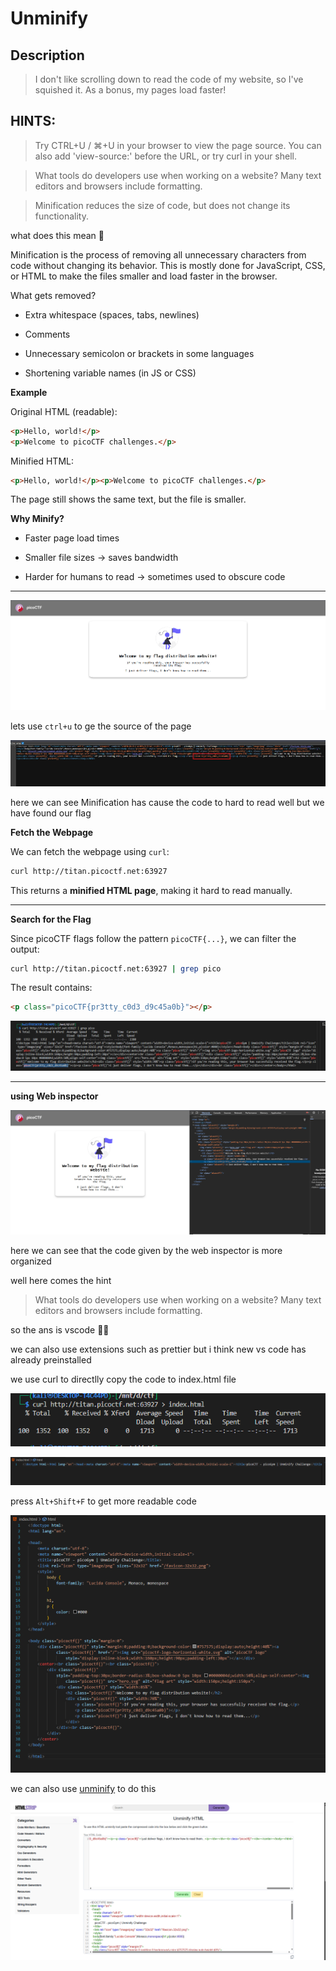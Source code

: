 # Unminify

## Description

>I don't like scrolling down to read the code of my website, so I've squished it. As a bonus, my pages load faster!

## HINTS:

> Try CTRL+U / ⌘+U in your browser to view the page source. You can also add 'view-source:' before the URL, or try curl <URL> in your shell.

>What tools do developers use when working on a website? Many text editors and browsers include formatting.

> Minification reduces the size of code, but does not change its functionality.

what does this mean 🤔

Minification is the process of removing all unnecessary characters from code without changing its behavior. This is mostly done for JavaScript, CSS, or HTML to make the files smaller and load faster in the browser.


What gets removed?

- Extra whitespace (spaces, tabs, newlines)

- Comments

- Unnecessary semicolon or brackets in some languages

- Shortening variable names (in JS or CSS)

**Example**

Original HTML (readable):

```html
<p>Hello, world!</p>
<p>Welcome to picoCTF challenges.</p>
```

Minified HTML:

```html
<p>Hello, world!</p><p>Welcome to picoCTF challenges.</p>
```

The page still shows the same text, but the file is smaller.

**Why Minify?**

- Faster page load times

- Smaller file sizes → saves bandwidth

- Harder for humans to read → sometimes used to obscure code


---



![first](./img/first.png)


lets use `ctrl+u` to ge the source of the page

![ctrl+u](./img/ctrl_u.png)


here we can see Minification has cause the code to hard to read well but we have found our flag



**Fetch the Webpage**

We can fetch the webpage using `curl`:

```bash
curl http://titan.picoctf.net:63927
```

This returns a **minified HTML page**, making it hard to read manually.

---

**Search for the Flag**

Since picoCTF flags follow the pattern `picoCTF{...}`, we can filter the output:

```bash
curl http://titan.picoctf.net:63927 | grep pico
```

The result contains:

```html
<p class="picoCTF{pr3tty_c0d3_d9c45a0b}"></p>
```

![curl](./img/curl.png)

---

**using Web inspector**

![result](./img/result.png)

here we can see that the code given by the web inspector is more organized 


well here comes the hint 

>What tools do developers use when working on a website? Many text editors and browsers include formatting.


so the ans is vscode 🤷‍♂️

we can also use extensions such as prettier but i think new vs code has already preinstalled

we use curl to directlly copy the code to index.html file

![curl_index](./img/curl_index.png)

![index](./img/index.png)

press `Alt+Shift+F` to get more readable code

![readable](./img/readable.png)


we can also use [unminify](https://www.htmlstrip.com/unminify-html) to do this 

![unmunify](./img/unmunify.png)
